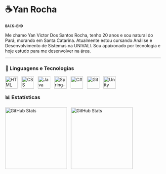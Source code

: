 # ☕Yan Rocha

**`BACK-END`**

Me chamo Yan Victor Dos Santos Rocha, tenho 20 anos e sou natural do Pará, morando em Santa Catarina. Atualmente estou cursando Análise e Desenvolvimento de Sistemas na UNIVALI. Sou apaixonado por tecnologia e hoje estudo para me desenvolver na área.

---

### 🤖 Linguagens e Tecnologias 

<img 
    align="left" 
    alt="HTML"
    title="HTML" 
    width="40px" 
    style="padding-right: 10px;" 
    src="https://cdn.jsdelivr.net/gh/devicons/devicon@latest/icons/html5/html5-original.svg" 
/>
<img 
    align="left" 
    alt="CSS" 
    title="CSS"
    width="40px" 
    style="padding-right: 10px;" 
    src="https://cdn.jsdelivr.net/gh/devicons/devicon@latest/icons/css3/css3-original.svg" 
/>
<img 
    align="left" 
    alt="Java" 
    title="Java"
    width="40px" 
    style="padding-right: 10px;" 
    src="https://cdn.jsdelivr.net/gh/devicons/devicon@latest/icons/java/java-plain.svg"
    >
<img 
    align="left" 
    alt="Spring-Boot" 
    title="Spring-Boot"
    width="40px" 
    style="padding-right: 10px;" 
    src="https://cdn.jsdelivr.net/gh/devicons/devicon@latest/icons/spring/spring-original.svg"
    >
<img 
    align="left" 
    alt="C#" 
    title="C#"
    width="40px" 
    style="padding-right: 10px;" 
    src="https://cdn.jsdelivr.net/gh/devicons/devicon@latest/icons/csharp/csharp-original.svg"
    >
<img 
    align="left" 
    alt="Git" 
    title="Git"
    width="40px" 
    style="padding-right: 10px;" 
    src="https://cdn.jsdelivr.net/gh/devicons/devicon@latest/icons/git/git-original.svg"
    >
<img 
    align="left" 
    alt="Unity" 
    title="Unity"
    width="40px" 
    style="padding-right: 10px;" 
    src="https://cdn.jsdelivr.net/gh/devicons/devicon@latest/icons/unity/unity-plain.svg"
    >
    
<br/>
<br/>

### 📊 Estatísticas

<p>
  <img 
    align="left" 
    alt="GitHub Stats" 
    height="200" 
    style="padding-right: 10px;" 
    src="https://github-readme-stats.vercel.app/api?username=yanvictor00&show_icons=true&theme=tokyonight&include_all_commits=true&locale=pt-br" 
  />

<img 
      align="left" 
      alt="GitHub Stats" 
      height="200" 
      src="https://github-readme-stats.vercel.app/api/top-langs/?username=yanvictor00&theme=tokyonight&layout=compact&custom_title=Tecnologias&langs_count=9" 
  />

</p>
